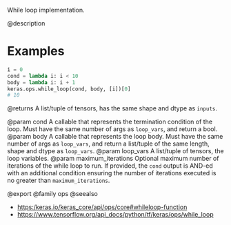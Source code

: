 While loop implementation.

@description

# Examples
```python
i = 0
cond = lambda i: i < 10
body = lambda i: i + 1
keras.ops.while_loop(cond, body, [i])[0]
# 10
```

@returns
A list/tuple of tensors, has the same shape and dtype as `inputs`.

@param cond A callable that represents the termination condition of the loop.
    Must have the same number of args as `loop_vars`, and return a bool.
@param body A callable that represents the loop body. Must have the same
    number of args as `loop_vars`, and return a list/tuple of the same
    length, shape and dtype as `loop_vars`.
@param loop_vars A list/tuple of tensors, the loop variables.
@param maximum_iterations Optional maximum number of iterations of the while
    loop to run. If provided, the `cond` output is AND-ed with an
    additional condition ensuring the number of iterations executed is
    no greater than `maximum_iterations`.

@export
@family ops
@seealso
+ <https:/keras.io/keras_core/api/ops/core#whileloop-function>
+ <https://www.tensorflow.org/api_docs/python/tf/keras/ops/while_loop>
